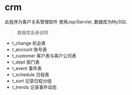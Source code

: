 # crm
此程序为客户关系管理软件
使用Jsp/Servlet,
数据库为MySQL

> 数据库各表说明

- t_change 机会表
- t_account 账号表
- t_customer 客户表与客户公司表
- t_dept 部门表
- t_event 事件表
- t_schedule 日程表
- t_sort 记录日程分组
- t_trends 记录事件动态
